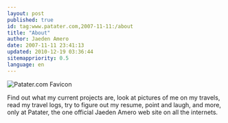 ```yaml
---
layout: post
published: true
id: tag:www.patater.com,2007-11-11:/about
title: "About"
author: Jaeden Amero
date: 2007-11-11 23:41:13
updated: 2010-12-19 03:36:44
sitemappriority: 0.5
language: en
---
```


![Patater.com Favicon](/images/favicon.ico)

Find out what my current projects are, look at pictures of me on my travels,
read my travel logs, try to figure out my resume, point and laugh, and more,
only at Patater, the one official Jaeden Amero web site on all the internets.
